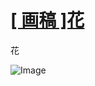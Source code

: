 # [[ 画稿 ]花](https://github.com/myogg/Gitblog/issues/10)

花

![Image](https://github.com/user-attachments/assets/eaa0b37a-d17b-4f35-bde1-76510ef91481)